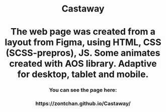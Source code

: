 <h1 align="center">  Castaway </h1>
<h1 align="center"> The web page was created from a layout from Figma, using HTML, CSS (SCSS-prepros), JS. Some animates created with AOS library. Adaptive for desktop, tablet and mobile.</h1>
<h3 align="center"> You can see the page here:</h3>
<h3 align="center">https://zontchan.github.io/Castaway/</h3>